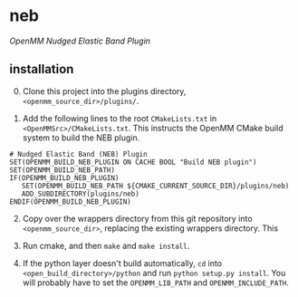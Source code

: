 # neb
_OpenMM Nudged Elastic Band Plugin_

## installation

0) Clone this project into the plugins directory, `<openmm_source_dir>/plugins/`.

1) Add the following lines to the root `CMakeLists.txt` in `<OpenMMSrc>/CMakeLists.txt`.
This instructs the OpenMM CMake build system to build the NEB plugin.

```
# Nudged Elastic Band (NEB) Plugin
SET(OPENMM_BUILD_NEB_PLUGIN ON CACHE BOOL "Build NEB plugin")
SET(OPENMM_BUILD_NEB_PATH)
IF(OPENMM_BUILD_NEB_PLUGIN)
   SET(OPENMM_BUILD_NEB_PATH ${CMAKE_CURRENT_SOURCE_DIR}/plugins/neb)
   ADD_SUBDIRECTORY(plugins/neb)
ENDIF(OPENMM_BUILD_NEB_PLUGIN)
```

2) Copy over the wrappers directory from this git repository into `<openmm_source_dir>`, replacing
the existing wrappers directory. This 

3) Run cmake, and then `make` and `make install`.

4) If the python layer doesn't build automatically, `cd` into `<open_build_directory>/python`
and run `python setup.py install`. You will probably have to set the `OPENMM_LIB_PATH` and
`OPENMM_INCLUDE_PATH`.


